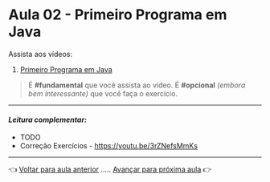 # Aula 02 - Primeiro Programa em Java

Assista aos vídeos: 

  1. [Primeiro Programa em Java](https://youtu.be/mu2ti43cgwc)

> É **#fundamental** que você assista ao vídeo. É **#opcional** _(embora bem interessante)_ que você faça o exercício.

---

#### _Leitura complementar:_

* TODO
* Correção Exercícios - https://youtu.be/3rZNefsMmKs

---

👈 [Voltar para aula anterior](../aula01/aula.md) ..... [Avançar para próxima aula](../aula03/aula.md) 👉
